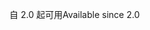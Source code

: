 <span data-ttu-id="0402c-101">自 2.0 起可用</span><span class="sxs-lookup"><span data-stu-id="0402c-101">Available since 2.0</span></span>